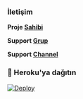 ### **İletişim**

**Proje [Sahibi](https://t.me/MajesteSahip)**

**Support [Grup](https://t.me/majesteler)**

**Support [Channel](https://t.me/MajesteBotlar)**


### 🚀 Heroku'ya dağıtın
[![Deploy](https://www.herokucdn.com/deploy/button.svg)](https://heroku.com/deploy?template=https://github.com/drmehmetaktass/uyebot)




